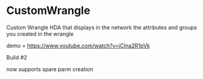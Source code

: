 # CustomWrangle

Custom Wrangle HDA that displays in the network the attributes and groups you created in the wrangle

demo = https://www.youtube.com/watch?v=jCIna2R1pVk

Build #2

now supports spare parm creation
